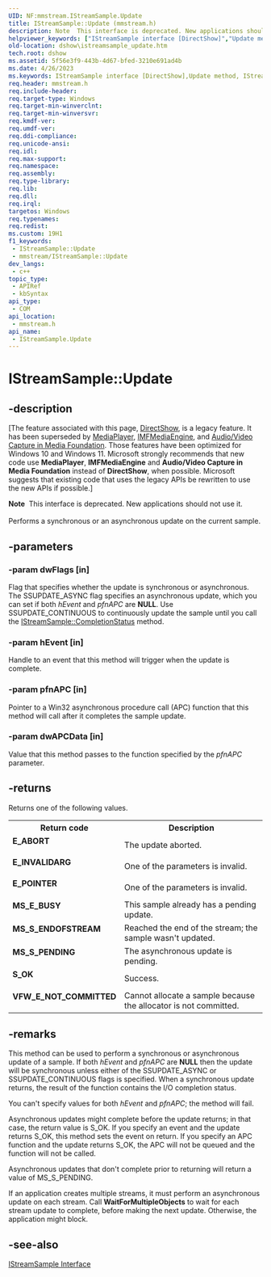```yaml
---
UID: NF:mmstream.IStreamSample.Update
title: IStreamSample::Update (mmstream.h)
description: Note  This interface is deprecated. New applications should not use it. Performs a synchronous or an asynchronous update on the current sample.
helpviewer_keywords: ["IStreamSample interface [DirectShow]","Update method","IStreamSample.Update","IStreamSample::Update","IStreamSampleUpdate","Update","Update method [DirectShow]","Update method [DirectShow]","IStreamSample interface","dshow.istreamsample_update","mmstream/IStreamSample::Update"]
old-location: dshow\istreamsample_update.htm
tech.root: dshow
ms.assetid: 5f56e3f9-443b-4d67-bfed-3210e691ad4b
ms.date: 4/26/2023
ms.keywords: IStreamSample interface [DirectShow],Update method, IStreamSample.Update, IStreamSample::Update, IStreamSampleUpdate, Update, Update method [DirectShow], Update method [DirectShow],IStreamSample interface, dshow.istreamsample_update, mmstream/IStreamSample::Update
req.header: mmstream.h
req.include-header: 
req.target-type: Windows
req.target-min-winverclnt: 
req.target-min-winversvr: 
req.kmdf-ver: 
req.umdf-ver: 
req.ddi-compliance: 
req.unicode-ansi: 
req.idl: 
req.max-support: 
req.namespace: 
req.assembly: 
req.type-library: 
req.lib: 
req.dll: 
req.irql: 
targetos: Windows
req.typenames: 
req.redist: 
ms.custom: 19H1
f1_keywords:
 - IStreamSample::Update
 - mmstream/IStreamSample::Update
dev_langs:
 - c++
topic_type:
 - APIRef
 - kbSyntax
api_type:
 - COM
api_location:
 - mmstream.h
api_name:
 - IStreamSample.Update
---
```


# IStreamSample::Update


## -description

\[The feature associated with this page, [DirectShow](/windows/win32/directshow/directshow), is a legacy feature. It has been superseded by [MediaPlayer](/uwp/api/Windows.Media.Playback.MediaPlayer), [IMFMediaEngine](/windows/win32/api/mfmediaengine/nn-mfmediaengine-imfmediaengine), and [Audio/Video Capture in Media Foundation](windows/win32/medfound/audio-video-capture-in-media-foundation). Those features have been optimized for Windows 10 and Windows 11. Microsoft strongly recommends that new code use **MediaPlayer**, **IMFMediaEngine** and **Audio/Video Capture in Media Foundation** instead of **DirectShow**, when possible. Microsoft suggests that existing code that uses the legacy APIs be rewritten to use the new APIs if possible.\]

<div class="alert"><b>Note</b>  This interface is deprecated. New applications should not use it.</div>
<div> </div>
Performs a synchronous or an asynchronous update on the current sample.

## -parameters

### -param dwFlags [in]

Flag that specifies whether the update is synchronous or asynchronous. The SSUPDATE_ASYNC flag specifies an asynchronous update, which you can set if both <i>hEvent</i> and <i>pfnAPC</i> are <b>NULL</b>. Use SSUPDATE_CONTINUOUS to continuously update the sample until you call the <a href="/windows/desktop/api/mmstream/nf-mmstream-istreamsample-completionstatus">IStreamSample::CompletionStatus</a> method.

### -param hEvent [in]

Handle to an event that this method will trigger when the update is complete.

### -param pfnAPC [in]

Pointer to a Win32 asynchronous procedure call (APC) function that this method will call after it completes the sample update.

### -param dwAPCData [in]

Value that this method passes to the function specified by the <i>pfnAPC</i> parameter.

## -returns

Returns one of the following values.

<table>
<tr>
<th>Return code</th>
<th>Description</th>
</tr>
<tr>
<td width="40%">
<dl>
<dt><b>E_ABORT</b></dt>
</dl>
</td>
<td width="60%">
The update aborted.

</td>
</tr>
<tr>
<td width="40%">
<dl>
<dt><b>E_INVALIDARG</b></dt>
</dl>
</td>
<td width="60%">
One of the parameters is invalid.

</td>
</tr>
<tr>
<td width="40%">
<dl>
<dt><b>E_POINTER</b></dt>
</dl>
</td>
<td width="60%">
One of the parameters is invalid.

</td>
</tr>
<tr>
<td width="40%">
<dl>
<dt><b>MS_E_BUSY</b></dt>
</dl>
</td>
<td width="60%">
This sample already has a pending update.

</td>
</tr>
<tr>
<td width="40%">
<dl>
<dt><b>MS_S_ENDOFSTREAM</b></dt>
</dl>
</td>
<td width="60%">
Reached the end of the stream; the sample wasn't updated.

</td>
</tr>
<tr>
<td width="40%">
<dl>
<dt><b>MS_S_PENDING</b></dt>
</dl>
</td>
<td width="60%">
The asynchronous update is pending.

</td>
</tr>
<tr>
<td width="40%">
<dl>
<dt><b>S_OK</b></dt>
</dl>
</td>
<td width="60%">
Success.

</td>
</tr>
<tr>
<td width="40%">
<dl>
<dt><b>VFW_E_NOT_COMMITTED</b></dt>
</dl>
</td>
<td width="60%">
Cannot allocate a sample because the allocator is not committed.

</td>
</tr>
</table>

## -remarks

This method can be used to perform a synchronous or asynchronous update of a sample. If both <i>hEvent</i> and <i>pfnAPC</i> are <b>NULL</b> then the update will be synchronous unless either of the SSUPDATE_ASYNC or SSUPDATE_CONTINUOUS flags is specified. When a synchronous update returns, the result of the function contains the I/O completion status.

You can't specify values for both <i>hEvent</i> and <i>pfnAPC</i>; the method will fail.

Asynchronous updates might complete before the update returns; in that case, the return value is S_OK. If you specify an event and the update returns S_OK, this method sets the event on return. If you specify an APC function and the update returns S_OK, the APC will not be queued and the function will not be called.

Asynchronous updates that don't complete prior to returning will return a value of MS_S_PENDING.

If an application creates multiple streams, it must perform an asynchronous update on each stream. Call <b>WaitForMultipleObjects</b> to wait for each stream update to complete, before making the next update. Otherwise, the application might block.

## -see-also

<a href="/windows/desktop/api/mmstream/nn-mmstream-istreamsample">IStreamSample Interface</a>